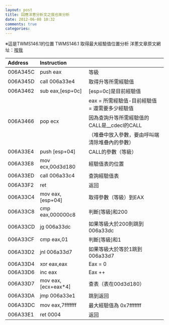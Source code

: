 ```yaml
---
layout: post
title: 回應洋蔥分析文之我也來分析
date: 2012-06-08 10:32
comments: true
categories:
---
```

※這是TWMS146.1的位置
TWMS146.1 取得最大經驗值位置分析
洋蔥文章原文網址：[按我][1]

| Address  |         Instruction |                                                |
| :------- | :------------------ | :--------------------------------------------- |
| 006A345C |            push eax | 等級                                           |
| 006A345D |       call 006a33e4 | 取得升等所需經驗值                             |
| 006A3462 |    sub eax,[esp+0c] | [esp=0c]是目前經驗值                           |
|          |                     | eax = 所需經驗值-目前經驗值 = 還需要多少經驗值 |
| 006A3466 |             pop ecx | 因為查詢升等所需經驗值的CALL是__cdecl的CALL
|          |                     | （堆疊中放入參數，要由呼叫端清除堆疊內的參數） |
| 006A33E4 |       push [esp+04] | CALL的參數（等級）                             |
| 006A33E8 |    mov ecx,00d3d180 | 經驗值表的位置                                 |
| 006A33ED |       call 006a33c4 | 查詢經驗值表                                   |
| 006A33F2 |                 ret | 返回                                           |
| 006A33C4 |    mov eax,[esp+04] | 取得參數（等級）到EAX                          |
| 006A33C8 |    cmp eax,000000c8 | 判斷[等級]和200                                |
| 006A33CD |         jg 006a33dc | 如果等級大於200則跳到006a33dc                  |
| 006A33CF |          cmp eax,01 | 判斷[等級]和1                                  |
| 006A33D2 |        jnl 006a33d7 | 如果等級大於等於1跳到006a33d7                  |
| 006A33D4 |         xor eax,eax | Eax = 0                                        |
| 006A33D6 |             inc eax | Eax ++                                         |
| 006A33D7 | mov eax,[ecx+eax*4] | 查表（表在00d3d180）                           |
| 006A33DA |        jmp 006a33e1 | 跳到返回                                       |
| 006A33DC |    mov eax,7fffffff | 最大經驗值為 0x7fffffff                        |
| 006A33E1 |            ret 0004 | 返回                                           |


[1]: http://knowlet3389.blogspot.tw/2012/06/twms-v146crc_03.html
